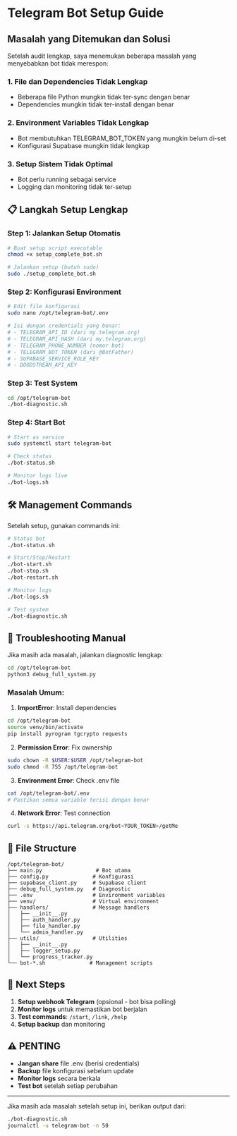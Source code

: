 # Telegram Bot Setup Guide

## Masalah yang Ditemukan dan Solusi

Setelah audit lengkap, saya menemukan beberapa masalah yang menyebabkan bot tidak merespon:

### 1. **File dan Dependencies Tidak Lengkap**
- Beberapa file Python mungkin tidak ter-sync dengan benar
- Dependencies mungkin tidak ter-install dengan benar

### 2. **Environment Variables Tidak Lengkap** 
- Bot membutuhkan TELEGRAM_BOT_TOKEN yang mungkin belum di-set
- Konfigurasi Supabase mungkin tidak lengkap

### 3. **Setup Sistem Tidak Optimal**
- Bot perlu running sebagai service
- Logging dan monitoring tidak ter-setup

## 📋 Langkah Setup Lengkap

### Step 1: Jalankan Setup Otomatis
```bash
# Buat setup script executable
chmod +x setup_complete_bot.sh

# Jalankan setup (butuh sudo)
sudo ./setup_complete_bot.sh
```

### Step 2: Konfigurasi Environment
```bash
# Edit file konfigurasi
sudo nano /opt/telegram-bot/.env

# Isi dengan credentials yang benar:
# - TELEGRAM_API_ID (dari my.telegram.org)  
# - TELEGRAM_API_HASH (dari my.telegram.org)
# - TELEGRAM_PHONE_NUMBER (nomor bot)
# - TELEGRAM_BOT_TOKEN (dari @BotFather)
# - SUPABASE_SERVICE_ROLE_KEY
# - DOODSTREAM_API_KEY
```

### Step 3: Test System 
```bash
cd /opt/telegram-bot
./bot-diagnostic.sh
```

### Step 4: Start Bot
```bash
# Start as service
sudo systemctl start telegram-bot

# Check status
./bot-status.sh

# Monitor logs live
./bot-logs.sh
```

## 🛠️ Management Commands

Setelah setup, gunakan commands ini:

```bash
# Status bot
./bot-status.sh

# Start/Stop/Restart
./bot-start.sh
./bot-stop.sh  
./bot-restart.sh

# Monitor logs
./bot-logs.sh

# Test system
./bot-diagnostic.sh
```

## 🔧 Troubleshooting Manual

Jika masih ada masalah, jalankan diagnostic lengkap:

```bash
cd /opt/telegram-bot
python3 debug_full_system.py
```

### Masalah Umum:

1. **ImportError**: Install dependencies
```bash
cd /opt/telegram-bot
source venv/bin/activate
pip install pyrogram tgcrypto requests
```

2. **Permission Error**: Fix ownership
```bash
sudo chown -R $USER:$USER /opt/telegram-bot
sudo chmod -R 755 /opt/telegram-bot
```

3. **Environment Error**: Check .env file
```bash
cat /opt/telegram-bot/.env
# Pastikan semua variable terisi dengan benar
```

4. **Network Error**: Test connection
```bash
curl -s https://api.telegram.org/bot<YOUR_TOKEN>/getMe
```

## 📁 File Structure

```
/opt/telegram-bot/
├── main.py                 # Bot utama  
├── config.py              # Konfigurasi
├── supabase_client.py     # Supabase client
├── debug_full_system.py   # Diagnostic
├── .env                   # Environment variables
├── venv/                  # Virtual environment
├── handlers/              # Message handlers
│   ├── __init__.py
│   ├── auth_handler.py
│   ├── file_handler.py
│   └── admin_handler.py
├── utils/                 # Utilities
│   ├── __init__.py
│   ├── logger_setup.py
│   └── progress_tracker.py
└── bot-*.sh              # Management scripts
```

## 🚀 Next Steps

1. **Setup webhook Telegram** (opsional - bot bisa polling)
2. **Monitor logs** untuk memastikan bot berjalan  
3. **Test commands**: `/start`, `/link`, `/help`
4. **Setup backup** dan monitoring

## ⚠️ PENTING

- **Jangan share** file .env (berisi credentials)
- **Backup** file konfigurasi sebelum update
- **Monitor logs** secara berkala  
- **Test bot** setelah setiap perubahan

---

Jika masih ada masalah setelah setup ini, berikan output dari:
```bash
./bot-diagnostic.sh
journalctl -u telegram-bot -n 50
```